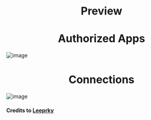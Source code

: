 <h1 align=center> Preview </h1>

<h1 align=center> Authorized Apps </h1>

![image](https://user-images.githubusercontent.com/73035923/113742454-a628fc80-96d0-11eb-9175-f0c6b07a390a.png)
<h1 align=center> Connections </h1>

![image](https://user-images.githubusercontent.com/73035923/113742588-c062da80-96d0-11eb-9984-89a1c6fa098e.png)


#### Credits to [Leeprky](https://github.com/leeprky)
